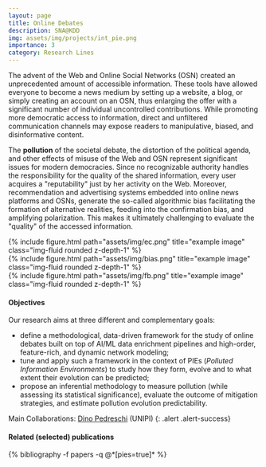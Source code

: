 ```yaml
---
layout: page
title: Online Debates
description: SNA@KDD
img: assets/img/projects/int_pie.png
importance: 3
category: Research Lines
---
```


The advent of the Web and Online Social Networks (OSN) created an unprecedented amount of accessible information. 
These tools have allowed everyone to become a news medium by setting up a website, a blog, or simply creating an account on an OSN, thus enlarging the offer with a significant number of individual uncontrolled contributions. 
While promoting more democratic access to information, direct and unfiltered communication channels may expose readers to manipulative, biased, and disinformative content. 

The **pollution** of the societal debate, the distortion of the political agenda, and other effects of misuse of the Web and OSN represent significant issues for modern democracies. 
Since no recognizable authority handles the responsibility for the quality of the shared information, every user acquires a "reputability" just by her activity on the Web. 
Moreover, recommendation and advertising systems embedded into online news platforms and OSNs, generate the so-called algorithmic bias facilitating the formation of alternative realities, feeding into the confirmation bias, and amplifying polarization. 
This makes it ultimately challenging to evaluate the "quality" of the accessed information. 

<div class="row">
    <div class="col-sm mt-3 mt-md-0">
        {% include figure.html path="assets/img/ec.png" title="example image" class="img-fluid rounded z-depth-1" %}
    </div>
    <div class="col-sm mt-3 mt-md-0">
        {% include figure.html path="assets/img/bias.png" title="example image" class="img-fluid rounded z-depth-1" %}
    </div>
    <div class="col-sm mt-3 mt-md-0">
        {% include figure.html path="assets/img/fb.png" title="example image" class="img-fluid rounded z-depth-1" %}
    </div>
</div>

#### Objectives
Our research aims at three different and complementary goals:
- define a methodological, data-driven framework for the study of online debates built on top of AI/ML data enrichment pipelines and high-order, feature-rich, and dynamic network modeling; 
- tune and apply such a framework in the context of PIEs (*Polluted Information Environments*) to study how they form, evolve and to what extent their evolution can be predicted; 
- propose an inferential methodology to measure pollution (while assessing its statistical significance), evaluate the outcome of mitigation strategies, and estimate pollution evolution predictability. 


Main Collaborations: [Dino Pedreschi](https://scholar.google.it/citations?hl=it&user=5efz6osAAAAJ) (UNIPI)
{: .alert .alert-success}


<div class="publications">
  <h4>Related (selected) publications</h4>
  {% bibliography -f papers -q @*[pies=true]* %}
</div>
